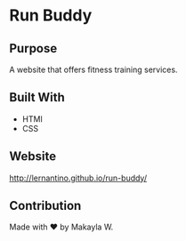 # Run Buddy

## Purpose
A website that offers fitness training services.

## Built With
* HTMl
* CSS

## Website
http://lernantino.github.io/run-buddy/

## Contribution 
Made with ❤️ by Makayla W.
